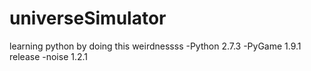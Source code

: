universeSimulator
=================

learning python by doing this weirdnessss
-Python 2.7.3
-PyGame 1.9.1 release
-noise  1.2.1

